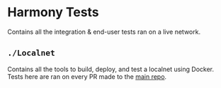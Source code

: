 # Harmony Tests

Contains all the integration & end-user tests ran on a live network.

## `./Localnet`
Contains all the tools to build, deploy, and test a localnet using Docker. Tests here are ran on every PR made to the [main repo](https://github.com/harmony-one/harmony). 